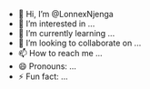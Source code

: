 - 👋 Hi, I’m @LonnexNjenga
- 👀 I’m interested in ...
- 🌱 I’m currently learning ...
- 💞️ I’m looking to collaborate on ...
- 📫 How to reach me ...
- 😄 Pronouns: ...
- ⚡ Fun fact: ...

<!---
LonnexNjenga/LonnexNjenga is a ✨ special ✨ repository because its `README.md` (this file) appears on your GitHub profile.
You can click the Preview link to take a look at your changes.
--->
